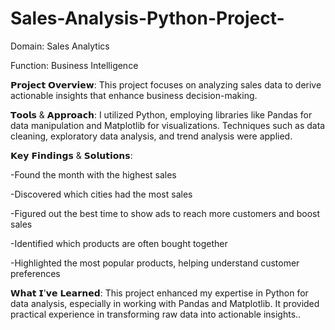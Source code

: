 # Sales-Analysis-Python-Project-

Domain: Sales Analytics


Function: Business Intelligence


𝗣𝗿𝗼𝗷𝗲𝗰𝘁 𝗢𝘃𝗲𝗿𝘃𝗶𝗲𝘄:
This project focuses on analyzing sales data to derive actionable insights that enhance business decision-making. 


𝗧𝗼𝗼𝗹𝘀 & 𝗔𝗽𝗽𝗿𝗼𝗮𝗰𝗵:
I utilized Python, employing libraries like Pandas for data manipulation and Matplotlib for visualizations. Techniques such as data cleaning, exploratory data analysis, and trend analysis were applied.


𝗞𝗲𝘆 𝗙𝗶𝗻𝗱𝗶𝗻𝗴𝘀 & 𝗦𝗼𝗹𝘂𝘁𝗶𝗼𝗻𝘀:

-Found the month with the highest sales

-Discovered which cities had the most sales

-Figured out the best time to show ads to reach more customers and boost sales

-Identified which products are often bought together

-Highlighted the most popular products, helping understand customer preferences


𝗪𝗵𝗮𝘁 𝗜'𝘃𝗲 𝗟𝗲𝗮𝗿𝗻𝗲𝗱:
This project enhanced my expertise in Python for data analysis, especially in working with Pandas and Matplotlib. It provided practical experience in transforming raw data into actionable insights..
